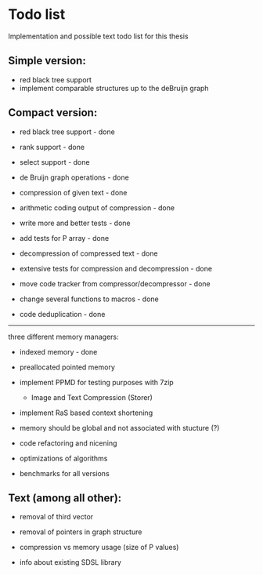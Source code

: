 # Todo list

Implementation and possible text todo list for this thesis

## Simple version:
* red black tree support
* implement comparable structures up to the deBruijn graph

## Compact version:
* red black tree support - done
* rank support - done
* select support - done
* de Bruijn graph operations - done
* compression of given text - done
* arithmetic coding output of compression - done

* write more and better tests - done
* add tests for P array - done

* decompression of compressed text - done
* extensive tests for compression and decompression - done

* move code tracker from compressor/decompressor - done
* change several functions to macros - done
* code deduplication - done

---

three different memory managers:
* indexed memory - done
* preallocated pointed memory

* implement PPMD for testing purposes with 7zip
	- Image and Text Compression (Storer)

* implement RaS based context shortening

* memory should be global and not associated with stucture (?)

* code refactoring and nicening
* optimizations of algorithms

* benchmarks for all versions


## Text (among all other):

* removal of third vector
* removal of pointers in graph structure
* compression vs memory usage (size of P values)

* info about existing SDSL library
